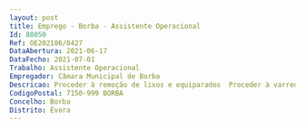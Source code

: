 ```yaml
--- 
layout: post
title: Emprego - Borba - Assistente Operacional
Id: 88050
Ref: OE202106/0427
DataAbertura: 2021-06-17
DataFecho: 2021-07-01
Trabalho: Assistente Operacional
Empregador: Câmara Municipal de Borba
Descricao: Proceder à remoção de lixos e equiparados  Proceder à varredura e limpeza de ruas e sarjetas  Executar a lavagem das vias públicas  Proceder à remoção de lixeiras  Assegurar todas as ações necessárias ao bom funcionamento dos serviços que necessitem a sua colaboração.
CodigoPostal: 7150-999 BORBA
Concelho: Borba
Distrito: Évora
--- 
```

